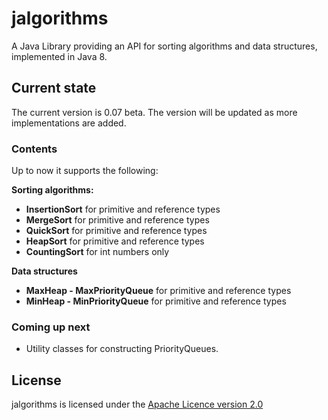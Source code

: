 # jalgorithms
A Java Library providing an API for sorting algorithms and data structures, implemented in Java 8.

## Current state
The current version is 0.07 beta. The version will be updated as more implementations are added.

### Contents
Up to now it supports the following:

<b>Sorting algorithms:</b>
<ul>
<li><b>InsertionSort</b> for primitive and reference types</li>
<li><b>MergeSort</b> for primitive and reference types</li>
<li><b>QuickSort</b> for primitive and reference types</li>
<li><b>HeapSort</b> for primitive and reference types</li>
<li><b>CountingSort</b> for int numbers only</li>
</ul>

<b>Data structures</b>
<ul>
<li><b>MaxHeap - MaxPriorityQueue</b> for primitive and reference types</li>
<li><b>MinHeap - MinPriorityQueue</b> for primitive and reference types</li>
</ul>

### Coming up next
<ul>
  <li>Utility classes for constructing PriorityQueues.</li>
</ul>

## License
jalgorithms is licensed under the [Apache Licence version 2.0](https://www.apache.org/licenses/LICENSE-2.0)

